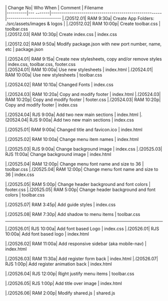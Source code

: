 | Change No| Who  When | Comment                                               | Filename     
|----------|--- -------|-------------------------------------------------------|---------------------------
|.(20512.01| RAM  9:30a| Create App Folders: ./src/assets/images & logos       |
|.(20512.02| RAM 10:00p| Create toolbar.css                                    | toolbar.css                      
|.(20512.03| RAM 10:30p| Create index.css                                      | index.css 

|.(20512.02| RAM  9:50a| Modify package.json with new port number, name, etc   | package.json 

|.(20524.01| RAM  9:15a| Create new stylesheets, copy and/or remove styles     | index.css, toolbar.css, footer.css  
|.(20524.01| RAM 10:00a| Use new stylesheets                                   | index.html
|.(20524.01| RAM 10:00a| Use new stylesheets                                   | toolbar.css 

|.(20524.02| RAM 10:10a| Changed Fonts                                         | index.css 

|.(20524.03| RAM 10:20a| Copy and modify footer                                | index.html
|.(20524.03| RAM 10:20p| Copy and modify footer                                | footer.css 
|.(20524.03| RAM 10:20p| Copy and modify footer                                | index.css 

|.(20524.04| RJS  9:00a| Add two new main sections                             | index.html
|.(20524.04| RJS  9:00a| Add two new main sections                             | index.css 

|.(20525.01| RAM  9:00a| Changed title and favicon.ico                         | index.html

|.(20525.02| RAM 10:00a| Change menu item names                                | index.html

|.(20525.03| RJS  9:00a| Change background image                               | index.css 
|.(20525.03| RJS 11:00a| Change background image                               | index.html

|.(20525.04| RAM 12:00p| Change menu font name and size to 36                  | toolbar.css 
|.(20525.04| RAM 12:00p| Change menu font name and size to 36                  | index.css 

|.(20525.05| RAM  5:00p| Change header background and font colors              | footer.css 
|.(20525.05| RAM  5:00p| Change header background and font colors              | toolbar.css 

|.(20525.07| RAM  3:45p| Add guide styles                                      | index.css 

|.(20525.08| RAM  7:30p| Add shadow to menu items                              | toolbar.css 

----------------------------------------------------------------------------------------------

|.(20526.01| RJS 10:00a| Add font based Logo                                   | index.css 
|.(20526.01| RJS 10:00a| Add font based logo                                   | index.html

|.(20526.02| RAM 11:00a| Add responsive sidebar   (aka mobile-nav)             | index.html

|.(20526.03| RAM 11:30a| Add register form back                                | index.html
|.(20526.07| RJS  1:00p| Add register animation back                           | index.html

|.(20526.04| RJS 12:00p| Right justify menu items                              | toolbar.css 

|.(20526.05| RJS  1:00p| Add title over image                                  | index.html

|.(20526.06| RAM  2:00p| Modify shared.js                                      | shared.js


